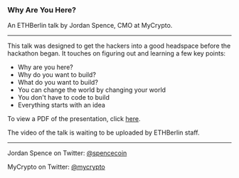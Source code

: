 ### Why Are You Here? 

An ETHBerlin talk by Jordan Spence, CMO at MyCrypto.

---

This talk was designed to get the hackers into a good headspace before the hackathon began. It touches on figuring out and learning a few key points:

* Why are you here?
* Why do you want to build?
* What do you want to build?
* You can change the world by changing your world
* You don't have to code to build
* Everything starts with an idea

To view a PDF of the presentation, click [here](/resources/why-are-you-here/WhyAreYouHere.pdf).

The video of the talk is waiting to be uploaded by ETHBerlin staff.

---

Jordan Spence on Twitter: [@spencecoin](https://twitter.com/spencecoin)

MyCrypto on Twitter: [@mycrypto](https://twitter.com/mycrypto)
